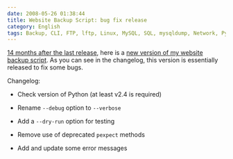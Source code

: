 ```yaml
---
date: 2008-05-26 01:38:44
title: Website Backup Script: bug fix release
category: English
tags: Backup, CLI, FTP, lftp, Linux, MySQL, SQL, mysqldump, Network, Python, rdiff-backup, rsync, Script, Server, SSH, Web
---
```


[14 months after the last release](https://kevin.deldycke.com/2007/03/website-backup-script-mysql-dumps-and-ssh-supported/), here is a [new version of my website backup script](https://github.com/kdeldycke/scripts/blob/master/website-backup.py). As you can see in the changelog, this version is essentially released to fix some bugs.

Changelog:

  * Check version of Python (at least v2.4 is required)

  * Rename `--debug` option to `--verbose`

  * Add a `--dry-run` option for testing

  * Remove use of deprecated `pexpect` methods

  * Add and update some error messages

